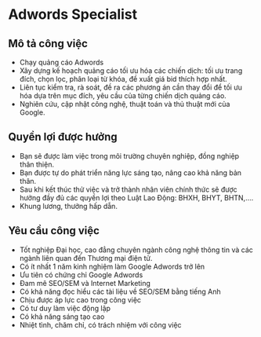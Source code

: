 # Adwords Specialist

## Mô tả công việc

- Chạy quảng cáo Adwords
- Xây dựng kế hoạch quảng cáo tối ưu hóa các chiến dịch: tối ưu trang đích, chọn lọc, phân loại từ khóa, đề xuất giá bid thích hợp nhất.
- Liên tục kiểm tra, rà soát, đề ra các phương án cần thay đổi để tối ưu hóa dựa trên mục đích, yêu cầu của từng chiến dịch quảng cáo.
- Nghiên cứu, cập nhật công nghệ, thuật toán và thủ thuật mới của Google.

## Quyền lợi được hưởng

- Bạn sẽ được làm việc trong môi trường chuyên nghiệp, đồng nghiệp thân thiện.
- Bạn được tự do phát triển năng lực sáng tạo, nâng cao khả năng bản thân.
- Sau khi kết thúc thử việc và trở thành nhân viên chính thức sẽ được hưởng đầy đủ các quyền lợi theo Luật Lao Động: BHXH, BHYT, BHTN,….
- Khung lương, thưởng hấp dẫn.

## Yêu cầu công việc

- Tốt nghiệp Đại học, cao đẳng chuyên ngành công nghệ thông tin và các ngành liên quan đến Thương mại điện tử.
- Có ít nhất 1 năm kinh nghiệm làm Google Adwords trở lên
- Ưu tiên có chứng chỉ Google Adwords
- Đam mê SEO/SEM và Internet Marketing
- Có khả năng đọc hiểu các tài liệu về SEO/SEM bằng tiếng Anh
- Chịu được áp lực cao trong công việc
- Có tư duy làm việc động lập
- Có khả năng sáng tạo cao
- Nhiệt tình, chăm chỉ, có trách nhiệm với công việc
